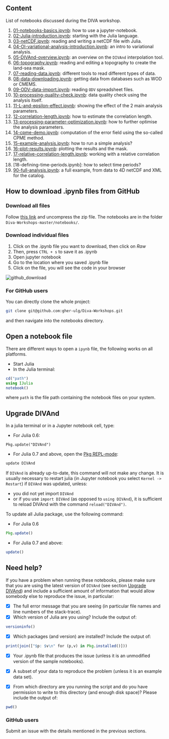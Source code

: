 ## Content

List of notebooks discussed during the DIVA workshop.

1. [01-notebooks-basics.ipynb](01-notebooks-basics.ipynb): how to use a jupyter-notebook.
1. [02-Julia-introduction.ipynb](02-Julia-introduction.ipynb): starting with the Julia language.
1. [03-netCDF.ipynb](03-netCDF.ipynb): reading and writing a netCDF file with Julia.
1. [04-OI-variational-analysis-introduction.ipynb](04-OI-variational-analysis-introduction.ipynb): an intro to variational analysis.
1. [05-DIVAnd-overview.ipynb](05-DIVAnd-overview.ipynb): an overview on the `DIVAnd` interpolation tool.
1. [06-topography.ipynb](06-topography.ipynb): reading and editing a topography to create the land-sea mask.
1. [07-reading-data.ipynb](07-reading-data.ipynb): different tools to read different types of data.
1. [08-data-downloading.ipynb](08-data-downloading.ipynb): getting data from databases such as WOD or CMEMS.
1. [09-ODV-data-import.ipynb](09-ODV-data-import.ipynb): reading `ODV` spreadsheet files.
1. [10-processing-quality-check.ipynb](10-processing-quality-check.ipynb): data quality check using the analysis itself.
1. [11-L-and-epsilon-effect.ipynb](11-L-and-epsilon-effect.ipynb): showing the effect of the 2 main analysis parameters.
1. [12-correlation-length.ipynb](12-correlation-length.ipynb): how to estimate the correlation length.
1. [13-processing-parameter-optimization.ipynb](13-processing-parameter-optimization.ipynb): how to further optimise the analysis parameters. 
1. [14-cpme-demo.ipynb](14-cpme-demo.ipynb): computation of the error field using the so-called CPME method.
1. [15-example-analysis.ipynb](15-example-analysis.ipynb): how to run a simple analysis?
1. [16-plot-results.ipynb](16-plot-results.ipynb): plotting the results and the mask.
1. [17-relative-correlation-length.ipynb](17-relative-correlation-length.ipynb): working with a relative correlation length.
1.	[18-defining-time-periods.ipynb]: how to select time periods?
1.	[90-full-analysis.ipynb](90-full-analysis.ipynb): a full example, from data to 4D netCDF and XML for the catalog.


## How to download .ipynb files from GitHub

### Download all files

Follow [this link](https://github.com/gher-ulg/Diva-Workshops/archive/master.zip) and uncompress the zip file.
The notebooks are in the folder `Diva-Workshops-master/notebooks/`.

### Download individual files
1. Click on the .ipynb file you want to download, then click on *Raw*
2. Then, press `CTRL + s` to save it as .ipynb
3. Open jupyter notebook
4. Go to the location where you saved .ipynb file
5. Click on the file, you will see the code in your browser

![github_download](https://user-images.githubusercontent.com/11868914/36780897-9db97b3a-1c74-11e8-8278-42b61fa0b57f.png)


### For GitHub users

You can directly clone the whole project:
```bash
git clone git@github.com:gher-ulg/Diva-Workshops.git
```
and then navigate into the notebooks directory.

## Open a notebook file

There are different ways to open a `ipynb` file, the following works on all platforms.

* Start Julia
* In the Julia terminal:

```julia
cd("path")
using IJulia
notebook()
```

where `path` is the file path containing the notebook files on your system.

## Upgrade DIVAnd

In a julia terminal or in a Jupyter notebook cell, type:
* For Julia 0.6:
```julia-repl
Pkg.update("DIVAnd")
```
* For Julia 0.7 and above, open the [Pkg REPL-mode](https://docs.julialang.org/en/v1/stdlib/Pkg/index.html#Getting-Started-1):
```julia
update DIVAnd
```

If `DIVAnd` is already up-to-date, this command will not make any change.
It is usually necessary to restart julia (in Jupyter notebook you select `Kernel -> Restart`) if `DIVAnd` was updated, unless:
  * you did not yet import `DIVAnd`
  * or if you use `import DIVAnd` (as opposed to `using DIVAnd`), it is sufficient to reload DIVAnd with the command `reload("DIVAnd")`.

To update all Julia package, use the following command:

* For Julia 0.6
```julia
Pkg.update()
```
* For Julia 0.7 and above:
```julia
update()
```

## Need help?

If you have a problem when running these notebooks, please make sure that you are using the latest version of `DIVAnd` (see section [Upgrade DIVAnd](#upgrade-DIVAnd)) and include a sufficient amount of information that would allow somebody else to reproduce the issue, in particular:

- [x] The full error message that you are seeing (in particular file names and line numbers of the stack-trace).
- [x] Which version of Julia are you using? Include the output of:

```julia
versioninfo()
```
- [x] Which packages (and version) are installed? Include the output of:

```julia
print(join(["$p: $v\n" for (p,v) in Pkg.installed()]))
```
- [x] Your .ipynb file that produces the issue (unless it is an unmodified version of the sample notebooks).
- [x] A subset of your data to reproduce the problem (unless it is an example data set).

- [x] From which directory are you running the script and do you have permission to write to this directory (and enough disk space)? Please include the output of:

```julia
pwd()
```

### GitHub users

Submit an issue with the details mentioned in the previous sections.

<!--  LocalWords:  ODV JMB lon ipynb GitHub ctrl jupyter
 -->
<!--  LocalWords:  DIVAnd julia versioninfo pwd
 -->
